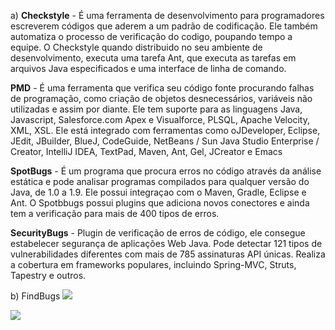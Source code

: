 a) **Checkstyle** - É uma ferramenta de desenvolvimento para programadores escreverem códigos que aderem a um padrão de codificação. Ele também automatiza o processo de verificação do codigo, poupando tempo a equipe. O Checkstyle quando distribuido no seu ambiente de desenvolvimento, executa uma tarefa Ant, que executa as tarefas em arquivos Java especificados e uma interface de linha de comando.

**PMD** - É uma ferramenta que verifica seu código fonte procurando falhas de programação, como criação de objetos desnecessários, variáveis não utilizadas e assim por diante. Ele tem suporte para as linguagens Java, Javascript, Salesforce.com Apex e Visualforce, PLSQL, Apache Velocity, XML, XSL. Ele está integrado com ferramentas como oJDeveloper, Eclipse, JEdit, JBuilder, BlueJ, CodeGuide, NetBeans / Sun Java Studio Enterprise / Creator, IntelliJ IDEA, TextPad, Maven, Ant, Gel, JCreator e Emacs

**SpotBugs** - É um programa que procura erros no código através da análise estática e pode analisar programas compilados para qualquer versão do Java, de 1.0 a 1.9. Ele possui integraçao com o Maven, Gradle, Eclipse e Ant. O Spotbbugs possui plugins que adiciona novos conectores e ainda tem a verificação para mais de 400 tipos de erros.

**SecurityBugs** - Plugin de verificação de erros de código, ele consegue estabelecer segurança de aplicações Web Java. Pode detectar 121 tipos de vulnerabilidades diferentes com mais de 785 assinaturas API únicas. Realiza a cobertura em frameworks populares, incluindo Spring-MVC, Struts, Tapestry e outros.

b) FindBugs ![](https://github.com/joaopsalgado/ls2017/blob/master/Capturar3.PNG)

![](https://github.com/joaopsalgado/ls2017/blob/master/Capturar4.PNG)
